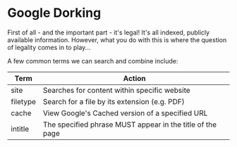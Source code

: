 # Google Dorking

First of all - and the important part - it's legal! It's all indexed, publicly available information. However, what you do with this is where the question of legality comes in to play...

A few common terms we can search and combine include:

| Term     | Action                                                    |
| -------- | --------------------------------------------------------- |
| site     | Searches for content within specific website              |
| filetype | Search for a file by its extension (e.g. PDF)             |
| cache    | View Google's Cached version of a specified URL           |
| intitle  | The specified phrase MUST appear in the title of the page |


